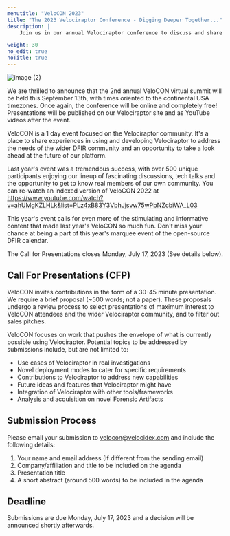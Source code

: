 ```yaml
---
menutitle: "VeloCON 2023"
title: "The 2023 Velociraptor Conference - Digging Deeper Together..."
description: |
    Join us in our annual Velociraptor conference to discuss and share your experiences with Velociraptor!

weight: 30
no_edit: true
noTitle: true
---
```


![image (2)](https://github.com/Velocidex/velociraptor-docs/assets/90914858/742a881f-6fa5-46f5-92d8-695cc8cf0524)


We are thrilled to announce that the 2nd annual VeloCON virtual summit will
be held this September 13th, with times oriented to the continental
USA timezones. Once again, the conference will be online and completely
free! Presentations will be published on our Velociraptor site and as
YouTube videos after the event.

VeloCON is a 1 day event focused on the Velociraptor community. It's
a place to share experiences in using and developing Velociraptor to
address the needs of the wider DFIR community and an opportunity to take
a look ahead at the future of our platform.

Last year's event was a tremendous success, with over 500 unique participants
enjoying our lineup of fascinating discussions, tech talks and the
opportunity to get to know real members of our own community.  You can
re-watch an indexed version of VeloCON 2022 at
https://www.youtube.com/watch?v=ahUMgKZLHLk&list=PLz4xB83Y3VbhJjsvw75wPbNZcbiWA_L03

This year's event calls for even more of the stimulating and informative content
that made last year's VeloCON so much fun.  Don't miss your chance at being a
part of this year's marquee event of the open-source DFIR calendar.

The Call for Presentations closes Monday, July 17, 2023 (See details
below).

## Call For Presentations (CFP)

VeloCON invites contributions in the form of a 30-45 minute
presentation. We require a brief proposal (~500 words; not a
paper). These proposals undergo a review process to select
presentations of maximum interest to VeloCON attendees and the
wider Velociraptor community, and to filter out sales pitches.

VeloCON focuses on work that pushes the envelope of what is currently
possible using Velociraptor. Potential topics to be addressed by
submissions include, but are not limited to:

* Use cases of Velociraptor in real investigations
* Novel deployment modes to cater for specific requirements
* Contributions to Velociraptor to address new capabilities
* Future ideas and features that Velociraptor might have
* Integration of Velociraptor with other tools/frameworks
* Analysis and acquisition on novel Forensic Artifacts

## Submission Process

Please email your submission to velocon@velocidex.com and include the
following details:

1. Your name and email address (If different from the sending email)
2. Company/affiliation and title to be included on the agenda
3. Presentation title
4. A short abstract (around 500 words) to be included in the agenda

## Deadline

Submissions are due Monday, July 17, 2023 and a decision will be
announced shortly afterwards.
